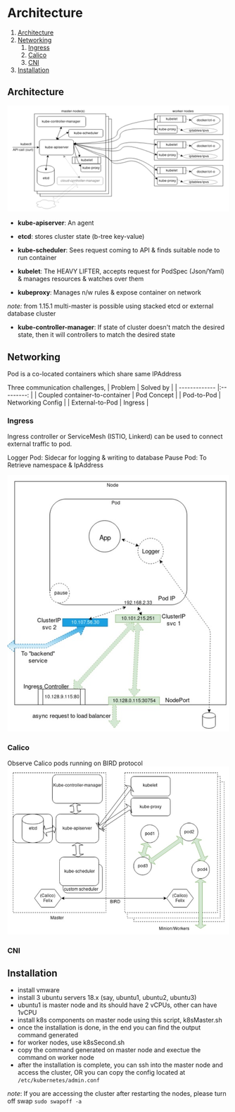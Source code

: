 # Architecture

1. [Architecture](#Architecture)
2. [Networking](#Networking)
   1. [Ingress](#Ingress)
   2. [Calico](#Calico)
   3. [CNI](#CNI)
2. [Installation](#Installation)

## Architecture

![](https://raw.githubusercontent.com/zillani/img/master/k8s-resources/k8s-arch.png)

- __kube-apiserver__: An agent
- __etcd__: stores cluster state (b-tree key-value)

- __kube-scheduler__: Sees request coming to API & finds suitable node to run container
- __kubelet__: The HEAVY LIFTER, accepts request for PodSpec (Json/Yaml) & manages resources
               & watches over them
- __kubeproxy__: Manages n/w rules & expose container on network

_note:_ from 1.15.1 multi-master is possible using stacked etcd or external database cluster

- __kube-controller-manager__: If state of cluster doesn't match the desired state, then it will 
							   controllers to match the desired state

## Networking

Pod is a co-located containers which share same IPAddress

Three communication challenges,
| Problem        | Solved by  |
| -------------  |:---------: |
| Coupled container-to-container | Pod Concept |
| Pod-to-Pod | Networking Config |
| External-to-Pod | Ingress |


### Ingress
Ingress controller or ServiceMesh (ISTIO, Linkerd) can be used to connect external traffic to pod.

Logger Pod: Sidecar for logging & writing to database
Pause Pod: To Retrieve namespace & IpAddress

![](https://raw.githubusercontent.com/zillani/img/master/k8s-resources/k8s-nw.jpg)

### Calico
Observe Calico pods running on BIRD protocol
![](https://raw.githubusercontent.com/zillani/img/master/k8s-resources/k8s-calico.jpg)

### CNI

## Installation
- install vmware 
- install 3 ubuntu servers 18.x (say, ubuntu1, ubuntu2, ubuntu3)
- ubuntu1 is master node and its should have 2 vCPUs, other can have 1vCPU
- install k8s components on master node using this script, k8sMaster.sh
- once the installation is done, in the end you can find the output command generated
- for worker nodes, use k8sSecond.sh
- copy the command generated on master node and exectue the command on worker node
- after the installation is complete, you can ssh into the master node and access the cluster, 
  OR you can copy the config located at `/etc/kubernetes/admin.conf`

_note_: If you are accessing the cluster after restarting the nodes, please turn off swap
`sudo swapoff -a`




